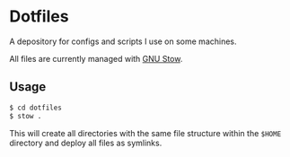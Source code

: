 # Dotfiles

A depository for configs and scripts I use on some machines.

All files are currently managed with [GNU Stow](https://www.gnu.org/software/stow/).

## Usage

```sh
$ cd dotfiles
$ stow .
```

This will create all directories with the same file structure within the `$HOME` directory and deploy all files as symlinks.
